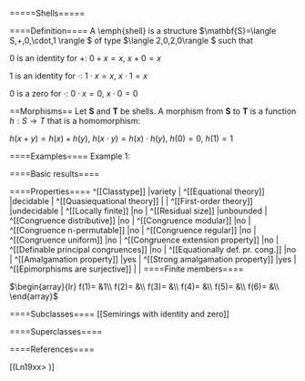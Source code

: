 =====Shells=====


====Definition====
A \emph{shell} is a structure $\mathbf{S}=\langle S,+,0,\cdot,1
\rangle $ of type $\langle 2,0,2,0\rangle $ such that


$0$ is an identity for $+$:  $0+x=x$, $x+0=x$


$1$ is an identity for $\cdot$:  $1\cdot x=x$, $x\cdot 1=x$


$0$ is a zero for $\cdot$:  $0\cdot x=0$, $x\cdot 0=0$

==Morphisms==
Let $\mathbf{S}$ and $\mathbf{T}$ be shells. A morphism from $\mathbf{S}$
to $\mathbf{T}$ is a function $h:S\rightarrow T$ that is a homomorphism: 

$h(x+y)=h(x)+h(y)$, $h(x\cdot y)=h(x)\cdot h(y)$, $h(0)=0$, $h(1)=1$

====Examples====
Example 1: 

====Basic results====

====Properties====
^[[Classtype]]  |variety |
^[[Equational theory]]  |decidable |
^[[Quasiequational theory]]  | |
^[[First-order theory]]  |undecidable |
^[[Locally finite]]  |no |
^[[Residual size]]  |unbounded |
^[[Congruence distributive]]  |no |
^[[Congruence modular]]  |no |
^[[Congruence n-permutable]]  |no |
^[[Congruence regular]]  |no |
^[[Congruence uniform]]  |no |
^[[Congruence extension property]]  |no |
^[[Definable principal congruences]]  |no |
^[[Equationally def. pr. cong.]]  |no |
^[[Amalgamation property]]  |yes |
^[[Strong amalgamation property]]  |yes |
^[[Epimorphisms are surjective]]  | |
====Finite members====

$\begin{array}{lr}
f(1)= &1\\
f(2)= &\\
f(3)= &\\
f(4)= &\\
f(5)= &\\
f(6)= &\\
\end{array}$

====Subclasses====
[[Semirings with identity and zero]] 

====Superclasses====

====References====

[(Ln19xx>
)]